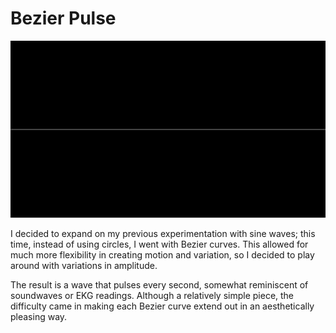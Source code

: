 # Bezier Pulse

![](./cycle.gif)

I decided to expand on my previous experimentation with sine waves; this time, instead of using circles, I went with Bezier curves. This allowed for much more flexibility in creating motion and variation, so I decided to play around with variations in amplitude.

The result is a wave that pulses every second, somewhat reminiscent of soundwaves or EKG readings. Although a relatively simple piece, the difficulty came in making each Bezier curve extend out in an aesthetically pleasing way.

